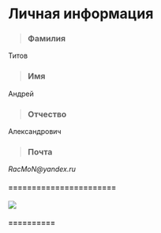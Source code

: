 # Личная информация

> ### Фамилия

Титов

> ### Имя
Андрей

> ### Отчество
Александрович

> ### Почта
_RacMоN@yandex.ru_

#### =======================
![](https://avatars.mds.yandex.net/i?id=d39cba4703760123c23494ff2e8adf808373e76f729b646a-5370538-images-thumbs&n=13)
#### ==========